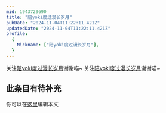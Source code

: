 ```yaml
---
mid: 1943729690
title: "陪yoki度过漫长岁月"
pubDate: "2024-11-04T11:22:11.421Z"
updatedDate: "2024-11-04T11:22:11.421Z"
profile:
  {
    Nickname: ["陪yoki度过漫长岁月"],
  }
---
```


关注[陪yoki度过漫长岁月](https://space.bilibili.com/1943729690)谢谢喵~ 关注[陪yoki度过漫长岁月](https://space.bilibili.com/1943729690)谢谢喵~

## 此条目有待补充
你可以在[这里](https://github.com/Yuhanawa/VTuber.ICU/edit/master/src/content/v/陪yoki度过漫长岁月/index.md)编辑本文
